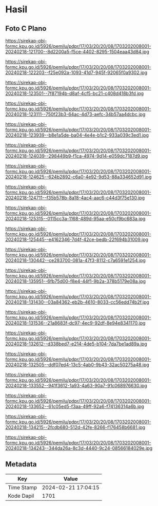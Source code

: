 # Hasil

## Foto C Plano

https://sirekap-obj-formc.kpu.go.id/5926/pemilu/pdpr/17/03/20/20/08/1703202008001-20240218-121700--8d2200a5-f5ce-4402-8295-1504eaa43d84.jpg

https://sirekap-obj-formc.kpu.go.id/5926/pemilu/pdpr/17/03/20/20/08/1703202008001-20240218-122203--f25e092a-1093-41d7-945f-92065f0a9302.jpg

https://sirekap-obj-formc.kpu.go.id/5926/pemilu/pdpr/17/03/20/20/08/1703202008001-20240218-123501--7f87194b-d8af-4cf5-bc21-c408d418b3fd.jpg

https://sirekap-obj-formc.kpu.go.id/5926/pemilu/pdpr/17/03/20/20/08/1703202008001-20240218-123111--750f23b3-64ac-4d73-aefc-34b57aa4dcbc.jpg

https://sirekap-obj-formc.kpu.go.id/5926/pemilu/pdpr/17/03/20/20/08/1703202008001-20240218-123939--b8e1a5de-ba04-4e4e-b1c2-933a039c3ed1.jpg

https://sirekap-obj-formc.kpu.go.id/5926/pemilu/pdpr/17/03/20/20/08/1703202008001-20240218-124039--298449b9-f1ca-4974-9d14-e059dc7187d9.jpg

https://sirekap-obj-formc.kpu.go.id/5926/pemilu/pdpr/17/03/20/20/08/1703202008001-20240218-124625--624b2892-c6a0-4e92-9d53-88a334652d91.jpg

https://sirekap-obj-formc.kpu.go.id/5926/pemilu/pdpr/17/03/20/20/08/1703202008001-20240218-124711--f35b578b-8a18-4ac4-aac6-c44d3f75e130.jpg

https://sirekap-obj-formc.kpu.go.id/5926/pemilu/pdpr/17/03/20/20/08/1703202008001-20240218-125315--0115cc3a-1168-489d-95aa-e50cf9bc683a.jpg

https://sirekap-obj-formc.kpu.go.id/5926/pemilu/pdpr/17/03/20/20/08/1703202008001-20240218-125445--e4162346-7d4f-42ce-bedb-22f694b31009.jpg

https://sirekap-obj-formc.kpu.go.id/5926/pemilu/pdpr/17/03/20/20/08/1703202008001-20240218-130442--ce283700-081a-47f3-8112-c7a6591e1254.jpg

https://sirekap-obj-formc.kpu.go.id/5926/pemilu/pdpr/17/03/20/20/08/1703202008001-20240218-135951--6fb75d00-f8e4-44f1-9b2a-378b5179e08a.jpg

https://sirekap-obj-formc.kpu.go.id/5926/pemilu/pdpr/17/03/20/20/08/1703202008001-20240218-131430--03a84362-eb2b-4610-8033-cc56edd74b2f.jpg

https://sirekap-obj-formc.kpu.go.id/5926/pemilu/pdpr/17/03/20/20/08/1703202008001-20240218-131536--21a8683f-dc97-4ec9-92df-8e94e8341170.jpg

https://sirekap-obj-formc.kpu.go.id/5926/pemilu/pdpr/17/03/20/20/08/1703202008001-20240218-132612--d338bed7-e214-4de5-b104-7da7be1ad89a.jpg

https://sirekap-obj-formc.kpu.go.id/5926/pemilu/pdpr/17/03/20/20/08/1703202008001-20240218-132505--ddf07ed4-13c5-4ab0-9b43-32ac50275a48.jpg

https://sirekap-obj-formc.kpu.go.id/5926/pemilu/pdpr/17/03/20/20/08/1703202008001-20240218-133552--941f3612-1a93-4a63-90a7-91c068976630.jpg

https://sirekap-obj-formc.kpu.go.id/5926/pemilu/pdpr/17/03/20/20/08/1703202008001-20240218-133652--61c05ed5-f3aa-49ff-92a6-f74136314a6b.jpg

https://sirekap-obj-formc.kpu.go.id/5926/pemilu/pdpr/17/03/20/20/08/1703202008001-20240218-134215--2fcdb680-512d-42fe-8266-f176458b6681.jpg

https://sirekap-obj-formc.kpu.go.id/5926/pemilu/pdpr/17/03/20/20/08/1703202008001-20240218-134243--344da26a-8c3d-4440-9c24-08566184029e.jpg


## Metadata

| Key        | Value               |
| ---------- | ------------------- |
| Time Stamp | 2024-02-21 17:04:15 |
| Kode Dapil | 1701                |




